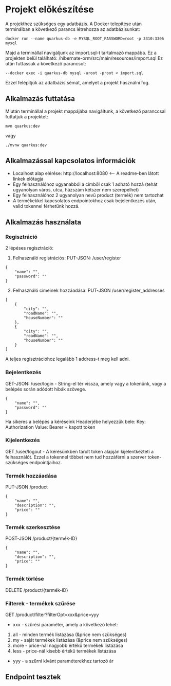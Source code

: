 # Projekt előkészítése

A projekthez szükséges egy adatbázis.
A Docker telepítése után terminálban a következő parancs létrehozza az adatbázisunkat:
```shell script
docker run --name quarkus-db -e MYSQL_ROOT_PASSWORD=root -p 3310:3306 mysql
```

Majd a terminállal navigáljunk az import.sql-t tartalmazó mappába. Ez a projekten belül található: /hibernate-orm/src/main/resources/import.sql
Ez után futtassuk a következő parancsot:
```shell script
--docker exec -i quarkus-db mysql -uroot -proot < import.sql
```
Ezzel felépítjük az adatbázis sémát, amelyet a projekt használni fog.

## Alkalmazás futtatása

Miután terminállal a projekt mappájába navigáltunk, a következő paranccsal futtatjuk a projektet:
```
mvn quarkus:dev
```
vagy
```
./mvnw quarkus:dev
```
## Alkalmazással kapcsolatos információk

- Localhost alap elérése: http://localhost:8080 <-- A readme-ben látott linkek előtagja
- Egy felhasználóhoz ugyanabból a címből csak 1 adható hozzá (tehát ugyanolyan város, utca, házszám kétszer nem szerepelhet)
- Egy felhasználóhoz 2 ugyanolyan nevű product (termék) nem tartozhat
- A termékekkel kapcsolatos endpointokhoz csak bejelentkezés után, valid tokennel férhetünk hozzá.

## Alkalmazás használata
### Regisztráció

2 lépéses regisztráció:
1. Felhasználó registrációs: PUT-JSON: /user/register
```
{
    "name": "",
    "password": ""
}
```
2. Felhasználó címeinek hozzáadása: PUT-JSON /user/register_addresses
```
[
    {
        "city": "",
        "roadName": "",
        "houseNumber": ""
    },
    {
        "city": "",
        "roadName": "",
        "houseNumber": ""
    }
]
```
A teljes regisztrációhoz legalább 1 address-t meg kell adni.

### Bejelentkezés
GET-JSON: /user/login - String-el tér vissza, amely vagy a tokenünk, vagy a belépés során adódott hibák szövege.
```
{
    "name": "",
    "password": ""
}
```
Ha sikeres a belépés a kéréseink Headerjébe helyezzük bele:
Key: Authorization
Value: Bearer + kapott token
### Kijelentkezés
GET /user/logout - A kérésünkben tárolt token alapján kijelentkezteti a felhasználót.
Ezzel a tokennel többet nem tud hozzáférni a szerver token-szükséges endpointjaihoz.

### Termék hozzáadása
PUT-JSON /product
```
{
    "name": "",
    "description": "",
    "price": ""
}
```
### Termék szerkesztése
POST-JSON /product/{termék-ID}
```
{
    "name": "",
    "description": "",
    "price": ""
}
```
### Termék törlése
DELETE /product/{termék-ID}

### Filterek - termékek szűrése
GET /product/filter?filterOpt=xxx&price=yyy

- xxx - szűrési paraméter, amely a következő lehet:
1. all - minden termék listázása (&price nem szükséges)
2. my - saját termékek listázása (&price nem szükséges)
3. more - price-nál nagyobb értékű termékek listázása
4. less - price-nál kisebb értékű termékek listázása

- yyy - a szűrni kívánt paraméterekhez tartozó ár

## Endpoint tesztek


































